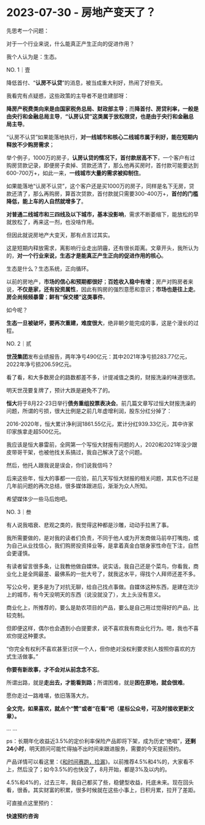 # 2023-07-30 - 房地产变天了？

先思考一个问题：

对于一个行业来说，什么能真正产生正向的促进作用？

我个人认为是：生态。

NO. 1｜壹

降低首付、“**认房不认贷**”的消息，被当成重大利好，热闹了好些天。

我看完有点疑惑，这些政策的主导者不是住建部呀：

**降房产税费类向来是由国家税务总局、财政部主导**；而**降首付、房贷利率，一般是由央行和金融总局主导**，**“认房认贷”这类属于放松限贷，也是由于央行和金融总局主导**。

“认房不认贷”如果能落地执行，**对一线城市和核心二线城市属于利好，能在短期内释放不少购房需求**；

举个例子，1000万的房子，**认房认贷的情况下，首付款居高不下**，一个客户有过购房贷款记录，即便房子卖掉、贷款还清了，那么他再买房时，首付款可能要达到600-700万+，如此一来，**一线城市大量的需求被抑制住**。

如果能落地“认房不认贷”，这个客户还是买1000万的房子，同样是名下无房，贷款还清了，那么再购房，算首次贷款，首付款就只需要300-400万+，**首付的门槛降低，能上车的人自然就增多了**。

**对普通二线城市和三四线及以下城市，基本没影响**，需求不断萎缩下，能放松的早就放松了，再来这一剂，也没啥作用。

但因此就说房地产大变天，那有点言过其实。

这是短期内释放需求，离影响行业走出阴霾，还有很长距离。文章开头，我所认为的，**对一个行业来说，生态才是能真正产生正向的促进作用的核心**。

生态是什么？生态系统，正向循环。

以前的房地产，**市场的信心和预期都很好**；**百姓收入稳中有增**；房产对购房者来说，**不仅是家，还有投资属性**，因此有购房的强烈意愿和意识；**市场也是往上走**。**房企尚频频暴雷**；**鲜有“保交楼”这类事件**。

如今呢？

**生态一旦被破坏，要再次重建，难度很大**，绝非朝夕能完成的事，这是个漫长的过程。

NO. 2｜贰

**世茂集团**发布业绩报告，两年净亏490亿元：其中2021年净亏损283.77亿元，2022年净亏损206.59亿元。

看了看，和大多数房企的路数都差不多，计提减值之类的，财报洗澡的味道很浓。

明天世茂要复牌了，预计大跌是避免不了的。

**恒大**将于8月22-23日举行**债务重组投票表决会**。前几篇文章写过恒大财报洗澡的问题，所谓的亏损，很大比例是之前几年虚增利润，股东分红分掉了：

2016-2020年，恒大累计净利润1861.55亿元，累计分红939.33亿元，其中许家印家族拿走超500亿元。

我应该是恒大暴雷前，全网第一个写恒大财报有问题的人，2020和2021年没少跟皮带哥干架，也被他找关系搞过，我自己解决了这个问题。

然后，他托人跟我说是误会，你们说我信吗？

后来这些年，恒大的事都一一应验，前几天写恒大财报的相关问题，其实也不过是几年前问题的再次总结，很多媒体跟进后，渐渐为众人所知。

希望媒体少一些马后炮吧。

NO. 3｜叁

有人说我唱衰、悲观之类的，我觉得这种都是沙雕，动动手拉黑了事。

我所需要做的，是对我的读者们负责，不同于他人或为开发商做马前卒打嘴炮，或为自己从业找信心，我们购房投资择业等，是拿着真金白银身家性命在下注，自然会更谨慎。

有读者留言很多条，让我教他做自媒体。说实话，我自己还是个菜鸟，你看我，商业化上是全网最差、最佛系的一批大号了，就我这水平，得找个人拜师还差不多。

写公众号，更多是为了对抗无聊，给自己找点事做。自媒体这种东西，是建在流沙上的城市，有今天没明天的东西（说没就没了），太上头没有意义。

商业化上，所推荐的，要么是助农项目的产品，要么是自己用过觉得好的产品，比较克制。

但即便这样，偶尔也会遇到小白提要求，说不喜欢我有商业化行为。嗯，我也不喜欢你提这种要求。

“你完全有权利不喜欢甚至讨厌一个人，但你绝对没权利要求别人按照你喜欢的方式生活做事。”

**你要有新故事，才不会对从前念念不忘**。

所谓出路，就是**走出去，才能看到路**；所谓困难，就是**困在原地，就会很难**。

愿你走过一路难堪，依旧落落大方。

**全文完，如果喜欢，就点个“赞”或者“在看”吧（星标公众号，可及时接收更新文章）。**

... ...

ps：长期年化收益近3.5%的定价利率保险产品即将下架，成为历史“绝唱”，**还剩24小时**，明天顾问可能忙得抽不出时间来跟进服务，需要的今天提前预约。

产品详情可以看这里：《[和时间赛跑，捡漏](http://mp.weixin.qq.com/s?__biz=Mzg2OTkwNzE4MA==&mid=2247491342&idx=2&sn=dc78432466bac9533909b4396a1d2817&chksm=ce94b08df9e3399b712a73ad06f105ce29a0bf0e9900e15867e046b518d810fe9c9611555d49&scene=21#wechat_redirect)》。以前推荐4.5%和4%的，大家看不上，然后没了；如今3.5%的也快没了，8月开始，都是3%及以内的。

4.5%和4%的，过去三年，我自己都买了些，稳健型收益，托底未来。现在回头看，很香。其实财富的积累，很多时候就在这些小事上，日积月累，拉开了差距。

可直接点这里预约：

**快速预约咨询**